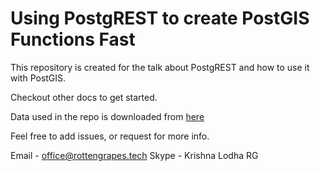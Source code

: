 # Using PostgREST to create PostGIS Functions Fast

This repository is created for the talk about PostgREST and how to use it with PostGIS. 

Checkout other docs to get started. 

Data used in the repo is downloaded from [here](https://www.naturalearthdata.com/)

Feel free to add issues, or request for more info.

Email - office@rottengrapes.tech
Skype - Krishna Lodha RG
